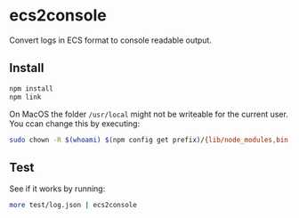 # ecs2console

Convert logs in ECS format to console readable output. 

## Install

``` bash
npm install
npm link
```

On MacOS the folder  `/usr/local` might not be writeable for the current user. You ccan change this by executing:
``` bash
sudo chown -R $(whoami) $(npm config get prefix)/{lib/node_modules,bin,share}
```

## Test

See if it works by running:
``` bash
more test/log.json | ecs2console
```
